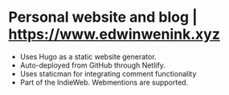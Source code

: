 # Personal website and blog | https://www.edwinwenink.xyz

- Uses Hugo as a static website generator. 
- Auto-deployed from GitHub through Netlify.
- Uses staticman for integrating comment functionality
- Part of the IndieWeb. Webmentions are supported.
